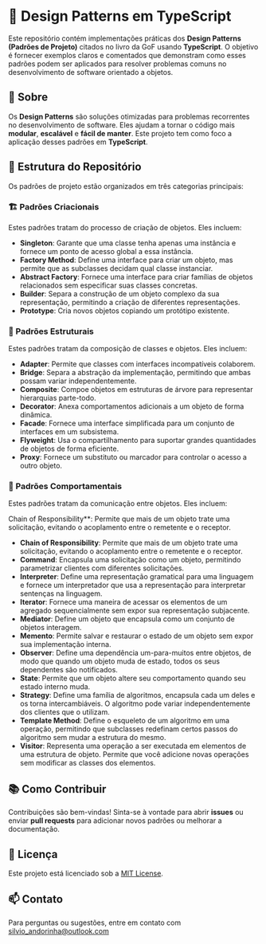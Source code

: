 # 🚀 Design Patterns em TypeScript

Este repositório contém implementações práticas dos **Design Patterns (Padrões de Projeto)** citados no livro da GoF usando **TypeScript**. O objetivo é fornecer exemplos claros e comentados que demonstram como esses padrões podem ser aplicados para resolver problemas comuns no desenvolvimento de software orientado a objetos.

## 📘 Sobre

Os **Design Patterns** são soluções otimizadas para problemas recorrentes no desenvolvimento de software. Eles ajudam a tornar o código mais **modular**, **escalável** e **fácil de manter**. Este projeto tem como foco a aplicação desses padrões em **TypeScript**.

## 📂 Estrutura do Repositório

Os padrões de projeto estão organizados em três categorias principais:

### 🏗️ Padrões Criacionais

Estes padrões tratam do processo de criação de objetos. Eles incluem:
- **Singleton**: Garante que uma classe tenha apenas uma instância e fornece um ponto de acesso global a essa instância.
- **Factory Method**: Define uma interface para criar um objeto, mas permite que as subclasses decidam qual classe instanciar.
- **Abstract Factory**: Fornece uma interface para criar famílias de objetos relacionados sem especificar suas classes concretas.
- **Builder**: Separa a construção de um objeto complexo da sua representação, permitindo a criação de diferentes representações.
- **Prototype**: Cria novos objetos copiando um protótipo existente.

### 🧩 Padrões Estruturais

Estes padrões tratam da composição de classes e objetos. Eles incluem:
- **Adapter**: Permite que classes com interfaces incompatíveis colaborem.
- **Bridge**: Separa a abstração da implementação, permitindo que ambas possam variar independentemente.
- **Composite**: Compoe objetos em estruturas de árvore para representar hierarquias parte-todo.
- **Decorator**: Anexa comportamentos adicionais a um objeto de forma dinâmica.
- **Facade**: Fornece uma interface simplificada para um conjunto de interfaces em um subsistema.
- **Flyweight**: Usa o compartilhamento para suportar grandes quantidades de objetos de forma eficiente.
- **Proxy**: Fornece um substituto ou marcador para controlar o acesso a outro objeto.

### 🤖 Padrões Comportamentais

Estes padrões tratam da comunicação entre objetos. Eles incluem:

Chain of Responsibility**: Permite que mais de um objeto trate uma solicitação, evitando o acoplamento entre o remetente e o receptor.
- **Chain of Responsibility**: Permite que mais de um objeto trate uma solicitação, evitando o acoplamento entre o remetente e o receptor.
- **Command**: Encapsula uma solicitação como um objeto, permitindo parametrizar clientes com diferentes solicitações.
- **Interpreter**: Define uma representação gramatical para uma linguagem e fornece um interpretador que usa a representação para interpretar sentenças na linguagem.
- **Iterator**: Fornece uma maneira de acessar os elementos de um agregado sequencialmente sem expor sua representação subjacente.
- **Mediator**: Define um objeto que encapsula como um conjunto de objetos interagem.
- **Memento**: Permite salvar e restaurar o estado de um objeto sem expor sua implementação interna.
- **Observer**: Define uma dependência um-para-muitos entre objetos, de modo que quando um objeto muda de estado, todos os seus dependentes são notificados.
- **State**: Permite que um objeto altere seu comportamento quando seu estado interno muda.
- **Strategy**: Define uma família de algoritmos, encapsula cada um deles e os torna intercambiáveis. O algoritmo pode variar independentemente dos clientes que o utilizam.
- **Template Method**: Define o esqueleto de um algoritmo em uma operação, permitindo que subclasses redefinam certos passos do algoritmo sem mudar a estrutura do mesmo.
- **Visitor**: Representa uma operação a ser executada em elementos de uma estrutura de objeto. Permite que você adicione novas operações sem modificar as classes dos elementos.

## 📚 Como Contribuir

Contribuições são bem-vindas! Sinta-se à vontade para abrir **issues** ou enviar **pull requests** para adicionar novos padrões ou melhorar a documentação.

## 📜 Licença

Este projeto está licenciado sob a [MIT License](LICENSE).

## 📫 Contato

Para perguntas ou sugestões, entre em contato com silvio_andorinha@outlook.com
